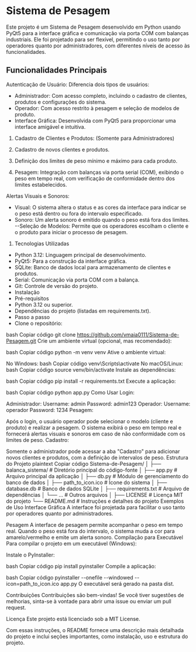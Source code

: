 # Sistema de Pesagem
Este projeto é um Sistema de Pesagem desenvolvido em Python usando PyQt5 para a interface gráfica e comunicação via porta COM com balanças industriais. Ele foi projetado para ser flexível, permitindo o uso tanto por operadores quanto por administradores, com diferentes níveis de acesso às funcionalidades.

## Funcionalidades Principais
Autenticação de Usuário: Diferencia dois tipos de usuários:

- Administrador: Com acesso completo, incluindo o cadastro de clientes, produtos e configurações do sistema.
- Operador: Com acesso restrito à pesagem e seleção de modelos de produto.
- Interface Gráfica: Desenvolvida com PyQt5 para proporcionar uma interface amigável e intuitiva.

1. Cadastro de Clientes e Produtos: (Somente para Administradores)

2. Cadastro de novos clientes e produtos.
3. Definição dos limites de peso mínimo e máximo para cada produto.
4. Pesagem: Integração com balanças via porta serial (COM), exibindo o peso em tempo real, com verificação de conformidade dentro dos limites estabelecidos.

Alertas Visuais e Sonoros:

- Visual: O sistema altera o status e as cores da interface para indicar se o peso está dentro ou fora do intervalo especificado.
- Sonoro: Um alerta sonoro é emitido quando o peso está fora dos limites.
--Seleção de Modelos: Permite que os operadores escolham o cliente e o produto para iniciar o processo de pesagem.

1. Tecnologias Utilizadas
- Python 3.12: Linguagem principal de desenvolvimento.
- PyQt5: Para a construção da interface gráfica.
- SQLite: Banco de dados local para armazenamento de clientes e produtos.
- Serial: Comunicação via porta COM com a balança.
- Git: Controle de versão do projeto.
- Instalação
- Pré-requisitos
- Python 3.12 ou superior.
- Dependências do projeto (listadas em requirements.txt).
- Passo a passo
- Clone o repositório:

bash
Copiar código
git clone https://github.com/vmaia0111/Sistema-de-Pesagem.git
Crie um ambiente virtual (opcional, mas recomendado):

bash
Copiar código
python -m venv venv
Ative o ambiente virtual:

No Windows:
bash
Copiar código
venv\Scripts\activate
No macOS/Linux:
bash
Copiar código
source venv/bin/activate
Instale as dependências:

bash
Copiar código
pip install -r requirements.txt
Execute a aplicação:

bash
Copiar código
python app.py
Como Usar
Login:

Administrador:
Username: admin
Password: admin123
Operador:
Username: operador
Password: 1234
Pesagem:

Após o login, o usuário operador pode selecionar o modelo (cliente e produto) e realizar a pesagem.
O sistema exibirá o peso em tempo real e fornecerá alertas visuais e sonoros em caso de não conformidade com os limites de peso.
Cadastro:

Somente o administrador pode acessar a aba "Cadastro" para adicionar novos clientes e produtos, com a definição de intervalos de peso.
Estrutura do Projeto
plaintext
Copiar código
Sistema-de-Pesagem/
│
├── balanca_sistema/           # Diretório principal do código-fonte
│   ├── app.py                 # Arquivo principal da aplicação
│   ├── db.py                  # Módulo de gerenciamento do banco de dados
│   ├── path_to_icon.ico        # Ícone do sistema
│   ├── database.db             # Banco de dados SQLite
│   ├── requirements.txt        # Arquivo de dependências
│   └── ...                    # Outros arquivos
│
├── LICENSE                    # Licença MIT do projeto
└── README.md                  # Instruções e detalhes do projeto
Exemplos de Uso
Interface Gráfica
A interface foi projetada para facilitar o uso tanto por operadores quanto por administradores.


Pesagem
A interface de pesagem permite acompanhar o peso em tempo real. Quando o peso está fora do intervalo, o sistema muda a cor para amarelo/vermelho e emite um alerta sonoro.
Compilação para Executável
Para compilar o projeto em um executável (Windows):

Instale o PyInstaller:

bash
Copiar código
pip install pyinstaller
Compile a aplicação:

bash
Copiar código
pyinstaller --onefile --windowed --icon=path_to_icon.ico app.py
O executável será gerado na pasta dist.

Contribuições
Contribuições são bem-vindas! Se você tiver sugestões de melhorias, sinta-se à vontade para abrir uma issue ou enviar um pull request.

Licença
Este projeto está licenciado sob a MIT License.

Com essas instruções, o README fornece uma descrição mais detalhada do projeto e inclui seções importantes, como instalação, uso e estrutura do projeto.
